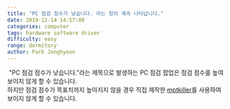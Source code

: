 ```yaml
---
title: "PC 점검 점수가 낮습니다. 라는 창이 계속 나타납니다."
date: 2019-12-14 14:57:00
categories: computer
tags: hardware software driver
difficulty: easy
range: dormitory
author: Park Jonghyeon
---
```


![]()
"PC 점검 점수가 낮습니다."라는 제목으로 발생하는 PC 점검 팝업은 점검 점수를 높여 보이지 않게 할 수 있습니다.  
하지만 점검 점수가 목표치까지 높아지지 않을 경우 직접 제작한 [mptkiller](https://github.com/kpjhg0124/mptkiller/)를 사용하여 보이지 않게 할 수 있습니다.  

